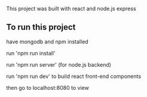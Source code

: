 This project was built with react and node.js express

## To run this project

have mongodb and npm installed

run 'npm run install'

run 'npm run server' (for node.js backend)

run 'npm run dev' to build react front-end components

then go to localhost:8080 to view